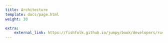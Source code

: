 ```yaml
---
title: Architecture
template: docs/page.html
weight: 30

extra:
    external_link: https://fishfolk.github.io/jumpy/book/developers/rustdoc/jumpy/index.html
---
```


<!-- The Jumpy architecture is documented in the project [Rustdoc](https://fishfolk.github.io/jumpy/book/developers/rustdoc/jumpy/index.html).

Our Rustdoc isn't just API documentation, but also includes guide-level explanations of various
aspects of the game, such as networking. It's the best way to get in deep and understand how the
game is put together from a code perspective. -->
